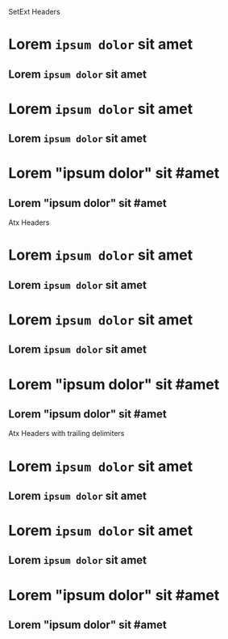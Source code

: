 SetExt Headers

Lorem `ipsum dolor` sit amet
============================

Lorem `ipsum dolor` sit amet
----------------------------

Lorem `ipsum dolor` sit **amet**
================================

Lorem `ipsum dolor` sit **amet**
--------------------------------

Lorem "ipsum dolor" sit #amet
=============================

Lorem "ipsum dolor" sit #amet
-----------------------------


Atx Headers

# Lorem `ipsum dolor` sit amet

## Lorem `ipsum dolor` sit amet

# Lorem `ipsum dolor` sit **amet**

## Lorem `ipsum dolor` sit **amet**

# Lorem "ipsum dolor" sit #amet

## Lorem "ipsum dolor" sit #amet


Atx Headers with trailing delimiters

# Lorem `ipsum dolor` sit amet #

## Lorem `ipsum dolor` sit amet #

# Lorem `ipsum dolor` sit **amet** #

## Lorem `ipsum dolor` sit **amet** #

# Lorem "ipsum dolor" sit #amet #

## Lorem "ipsum dolor" sit #amet #

